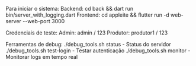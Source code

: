 Para iniciar o sistema:
Backend: cd back && dart run bin/server_with_logging.dart
Frontend: cd appleite && flutter run -d web-server --web-port 3000

Credenciais de teste:
Admin: admin / 123
Produtor: produtor1 / 123

Ferramentas de debug:
./debug_tools.sh status - Status do servidor
./debug_tools.sh test-login - Testar autenticação
./debug_tools.sh monitor - Monitorar logs em tempo real